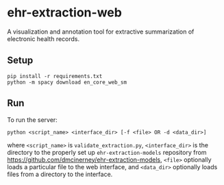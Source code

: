# ehr-extraction-web

A visualization and annotation tool for extractive summarization of electronic health records.

## Setup

    pip install -r requirements.txt
    python -m spacy download en_core_web_sm

## Run

To run the server:

    python <script_name> <interface_dir> [-f <file> OR -d <data_dir>]

where `<script_name>` is `validate_extraction.py`, `<interface_dir>` is the directory to the properly set up `ehr-extraction-models` repository from https://github.com/dmcinerney/ehr-extraction-models, `<file>` optionally loads a particular file to the web interface, and `<data_dir>` optionally loads files from a directory to the interface.
